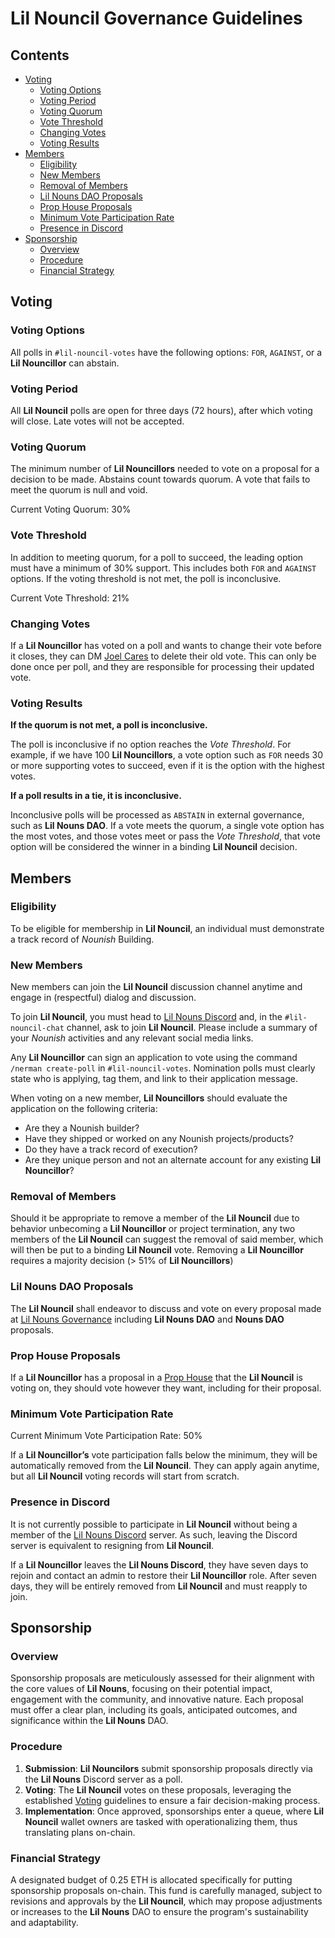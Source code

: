 # Lil Nouncil Governance Guidelines

## Contents

- [Voting](#voting)
    - [Voting Options](#voting-options)
    - [Voting Period](#voting-period)
    - [Voting Quorum](#voting-quorum)
    - [Vote Threshold](#vote-threshold)
    - [Changing Votes](#changing-votes)
    - [Voting Results](#voting-results)
- [Members](#members)
    - [Eligibility](#eligibility)
    - [New Members](#new-members)
    - [Removal of Members](#removal-of-members)
    - [Lil Nouns DAO Proposals](#lil-nouns-dao-proposals)
    - [Prop House Proposals](#prop-house-proposals)
    - [Minimum Vote Participation Rate](#minimum-vote-participation-rate)
    - [Presence in Discord](#presence-in-discord)
- [Sponsorship](#sponsorship)
    - [Overview](#overview)
    - [Procedure](#procedure)
    - [Financial Strategy](#financial-strategy)
 

## Voting

### Voting Options

All polls in `#lil-nouncil-votes` have the following options: `FOR`, `AGAINST`, or a **Lil Nouncillor** can abstain.

### Voting Period

All **Lil Nouncil** polls are open for three days (72 hours), after which voting will close. Late votes will not be
accepted.

### Voting Quorum

The minimum number of **Lil Nouncillors** needed to vote on a proposal for a decision to be made.
Abstains count towards quorum. A vote that fails to meet the quorum is null and void.

Current Voting Quorum: 30%

### Vote Threshold

In addition to meeting quorum, for a poll to succeed, the leading option must have a minimum of 30% support.
This includes both `FOR` and `AGAINST` options. If the voting threshold is not met, the poll is inconclusive.

Current Vote Threshold: 21%

### Changing Votes

If a **Lil Nouncillor** has voted on a poll and wants to change their vote before it closes, they can DM [Joel Cares](https://discord.com/users/362737590430072862) to delete their old vote.
This can only be done once per poll, and they are responsible for processing their updated vote.

### Voting Results

**If the quorum is not met, a poll is inconclusive.**

The poll is inconclusive if no option reaches the *Vote Threshold*.
For example, if we have 100 **Lil Nouncillors**, a vote option such as `FOR` needs 30 or more supporting votes to succeed, even if it is the option with the highest votes.

**If a poll results in a tie, it is inconclusive.**

Inconclusive polls will be processed as `ABSTAIN` in external governance, such as **Lil Nouns DAO**. If a vote meets the quorum, a single vote option has the most votes, and those votes meet or pass the *Vote Threshold*,
that vote option will be considered the winner in a binding **Lil Nouncil** decision.

## Members

### Eligibility

To be eligible for membership in **Lil Nouncil**, an individual must demonstrate a track record of *Nounish* Building.

### New Members

New members can join the **Lil Nouncil** discussion channel anytime and engage in (respectful) dialog and discussion.

To join **Lil Nouncil**, you must head to [Lil Nouns Discord](https://discord.gg/zXPSZj7zSb) and, in the `#lil-nouncil-chat` channel, ask to join **Lil Nouncil**.
Please include a summary of your _Nounish_ activities and any relevant social media links.

Any **Lil Nouncillor** can sign an application to vote using the command `/nerman create-poll` in `#lil-nouncil-votes`.
Nomination polls must clearly state who is applying, tag them, and link to their application message.

When voting on a new member, **Lil Nouncillors** should evaluate the application on the following criteria:

- Are they a Nounish builder?
- Have they shipped or worked on any Nounish projects/products?
- Do they have a track record of execution?
- Are they unique person and not an alternate account for any existing **Lil Nouncillor**?

### Removal of Members

Should it be appropriate to remove a member of the **Lil Nouncil** due to behavior unbecoming a **Lil Nouncillor** or project termination, any two members of the **Lil Nouncil** can suggest the removal of said member, which will then be put to a binding **Lil Nouncil** vote.
Removing a **Lil Nouncillor** requires a majority decision (> 51% of **Lil Nouncillors**)

### Lil Nouns DAO Proposals

The **Lil Nouncil** shall endeavor to discuss and vote on every proposal made at [Lil Nouns Governance](https://lilnouns.wtf/vote) including **Lil Nouns DAO** and **Nouns DAO** proposals.

### Prop House Proposals

If a **Lil Nouncillor** has a proposal in a [Prop House](https://prop.house/) that the **Lil Nouncil** is voting on, they should vote however they want, including for their proposal.

### Minimum Vote Participation Rate

Current Minimum Vote Participation Rate: 50%

If a **Lil Nouncillor’s** vote participation falls below the minimum, they will be automatically removed from the **Lil Nouncil**.
They can apply again anytime, but all **Lil Nouncil** voting records will start from scratch.

### Presence in Discord

It is not currently possible to participate in **Lil Nouncil** without being a member of the [Lil Nouns Discord](https://discord.gg/zXPSZj7zSb) server.
As such, leaving the Discord server is equivalent to resigning from **Lil Nouncil**.

If a **Lil Nouncillor** leaves the **Lil Nouns Discord**, they have seven days to rejoin and contact an admin to restore their **Lil Nouncillor** role.
After seven days, they will be entirely removed from **Lil Nouncil** and must reapply to join.

## Sponsorship

### Overview

Sponsorship proposals are meticulously assessed for their alignment with the core values of **Lil Nouns**, focusing on their potential impact, engagement with the community, and innovative nature. Each proposal must offer a clear plan, including its goals, anticipated outcomes, and significance within the **Lil Nouns** DAO.

### Procedure

1. **Submission**: **Lil Nouncilors** submit sponsorship proposals directly via the **Lil Nouns** Discord server as a poll.
2. **Voting**: The **Lil Nouncil** votes on these proposals, leveraging the established [Voting](#voting) guidelines to ensure a fair decision-making process.
3. **Implementation**: Once approved, sponsorships enter a queue, where **Lil Nouncil** wallet owners are tasked with operationalizing them, thus translating plans on-chain.

### Financial Strategy

A designated budget of 0.25 ETH is allocated specifically for putting sponsorship proposals on-chain. This fund is carefully managed, subject to revisions and approvals by the **Lil Nouncil**, which may propose adjustments or increases to the **Lil Nouns** DAO to ensure the program's sustainability and adaptability.

